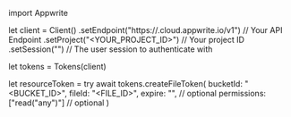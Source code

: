import Appwrite

let client = Client()
    .setEndpoint("https://<REGION>.cloud.appwrite.io/v1") // Your API Endpoint
    .setProject("<YOUR_PROJECT_ID>") // Your project ID
    .setSession("") // The user session to authenticate with

let tokens = Tokens(client)

let resourceToken = try await tokens.createFileToken(
    bucketId: "<BUCKET_ID>",
    fileId: "<FILE_ID>",
    expire: "", // optional
    permissions: ["read("any")"] // optional
)

